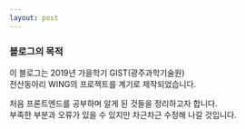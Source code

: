 ```yaml
---
layout: post
---
```


### 블로그의 목적

이 블로그는 2019년 가을학기 GIST(광주과학기술원)<br>전산동아리 WING의 프로젝트를 계기로 제작되었습니다.

처음 프론트엔드를 공부하며 알게 된 것들을 정리하고자 합니다.<br>
부족한 부분과 오류가 있을 수 있지만 차근차근 수정해 나갈 것입니다.
